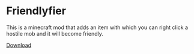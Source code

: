 # Friendlyfier

This is a minecraft mod that adds an item with which you can right click a hostile mob and it will become friendly.

[Download](http://minecraft.curseforge.com/projects/friendlyfier)